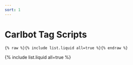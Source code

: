 ```yaml
---
sort: 1
---
```


# Carlbot Tag Scripts

```
{% raw %}{% include list.liquid all=true %}{% endraw %}
```

{% include list.liquid all=true %}

